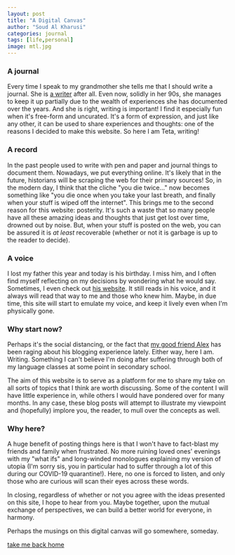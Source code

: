 ```yaml
---
layout: post
title: "A Digital Canvas"
author: "Soud Al Kharusi"
categories: journal
tags: [life,personal]
image: mtl.jpg
---
```


### A journal

Every time I speak to my grandmother she tells me that I should write a journal. She is <a href="https://www.amazon.com/s?i=stripbooks&rh=p_27%3ANaila+Barwani&s=relevancerank&text=Naila+Barwani&ref=dp_byline_sr_book_1" target="_blank">a writer</a> after all. Even now, solidly in her 90s, she manages to keep it up partially due to the wealth of experiences she has documented over the years. And she is right, writing is important! I find it especially fun when it's free-form and uncurated. It's a form of expression, and just like any other, it can be used to share experiences and thoughts: one of the reasons I decided to make this website. So here I am Teta, writing!

### A record

In the past people used to write with pen and paper and journal things to document them. Nowadays, we put everything online. It's likely that in the future, historians will be scraping the web for their primary sources! So, in the modern day, I think that the cliche "you die twice..." now becomes something like "you die once when you take your last breath, and finally when your stuff is wiped off the internet". This brings me to the second reason for this website: posterity. It's such a waste that so many people have all these amazing ideas and thoughts that just get lost over time, drowned out by noise. But, when your stuff is posted on the web, you can be assured it is _at least_ recoverable (whether or not it is garbage is up to the reader to decide).

### A voice

I lost my father this year and today is his birthday. I miss him, and I often find myself reflecting on my decisions by wondering what he would say. Sometimes, I even check out <a href="http://samirkharusi.net/" target="_blank">his website</a>. It still reads in his voice, and it always will read that way to me and those who knew him. Maybe, in due time, this site will start to emulate my voice, and keep it lively even when I'm physically gone.

### Why start now?

Perhaps it's the social distancing, or the fact that <a href="https://medium.com/@wzm" target="_blank">my good friend Alex</a> has been raging about his blogging experience lately. Either way, here I am. Writing. Something I can't believe I'm doing after suffering through both of my language classes at some point in secondary school.

The aim of this website is to serve as a platform for me to share my take on all sorts of topics that I think are worth discussing. Some of the content I will have little experience in, while others I would have pondered over for many months. In any case, these blog posts will attempt to illustrate my viewpoint and (hopefully) implore you, the reader, to mull over the concepts as well. 

### Why here?

A huge benefit of posting things here is that I won't have to fact-blast my friends and family when frustrated. No more ruining loved ones' evenings with my "what ifs" and long-winded monologues explaining my version of utopia (I'm sorry sis, you in particular had to suffer through a lot of this during our COVID-19 quarantine!). Here, no one is forced to listen, and only those who are curious will scan their eyes across these words. 

In closing, regardless of whether or not you agree with the ideas presented on this site, I hope to hear from you. Maybe together, upon the mutual exchange of perspectives, we can build a better world for everyone, in harmony. 

Perhaps the musings on this digital canvas will go somewhere, someday. 

<a href="../index.html">take me back home</a>
